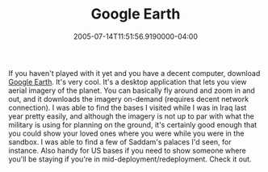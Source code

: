 ﻿---
title: Google Earth
date: "2005-07-14T11:51:56.9190000-04:00"
description: If you haven't played with it yet and you have a decent computer, download Google Earth. It's very cool.
featuredImage: /img/default-post-image.jpg
---

If you haven't played with it yet and you have a decent computer, download [Google Earth](http://earth.google.com/). It's very cool. It's a desktop application that lets you view aerial imagery of the planet. You can basically fly around and zoom in and out, and it downloads the imagery on-demand (requires decent network connection). I was able to find the bases I visited while I was in Iraq last year pretty easily, and although the imagery is not up to par with what the military is using for planning on the ground, it's certainly good enough that you could show your loved ones where you were while you were in the sandbox. I was able to find a few of Saddam's palaces I'd seen, for instance. Also handy for US bases if you need to show someone where you'll be staying if you're in mid-deployment/redeployment. Check it out.

